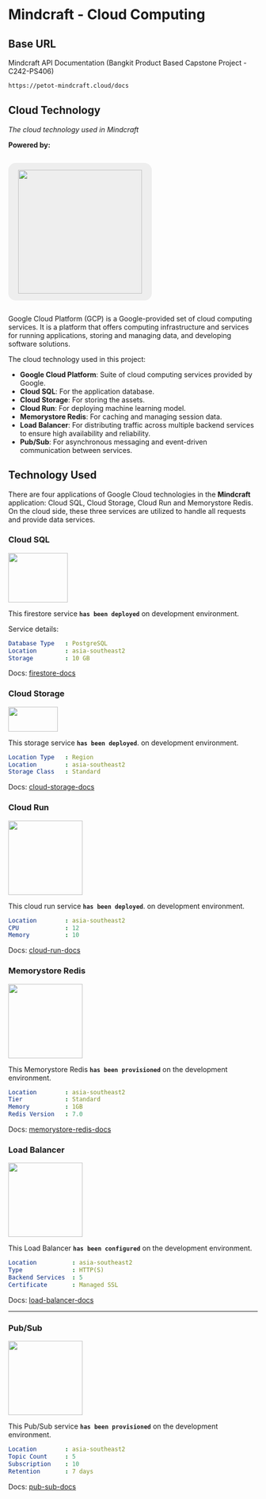 # Mindcraft - Cloud Computing

## Base URL

Mindcraft API Documentation (Bangkit Product Based Capstone Project - C242-PS406)

```sh
https://petot-mindcraft.cloud/docs
```

## Cloud Technology

_The cloud technology used in Mindcraft_

**Powered by:**

<p style="text-align: center; background-color: #eee; display: inline-block; padding: 14px 20px; border-radius: 15px;">
<img src="https://upload.wikimedia.org/wikipedia/commons/5/51/Google_Cloud_logo.svg" width="250"/>
</p>

Google Cloud Platform (GCP) is a Google-provided set of cloud computing services. It is a platform that offers computing infrastructure and services for running applications, storing and managing data, and developing software solutions.


The cloud technology used in this project:

-   **Google Cloud Platform**: Suite of cloud computing services provided by Google.  
-   **Cloud SQL**: For the application database.  
-   **Cloud Storage**: For storing the assets.  
-   **Cloud Run**: For deploying machine learning model.  
-   **Memorystore Redis**: For caching and managing session data.  
-   **Load Balancer**: For distributing traffic across multiple backend services to ensure high availability and reliability.  
-   **Pub/Sub**: For asynchronous messaging and event-driven communication between services.  

## Technology Used

There are four applications of Google Cloud technologies in the **Mindcraft** application: Cloud SQL, Cloud Storage, Cloud Run and Memorystore Redis. On the cloud side, these three services are utilized to handle all requests and provide data services.

### Cloud SQL

<img src="https://k21academy.com/wp-content/uploads/2021/03/cloud-SQL.png" width="120" height="100"/>

This firestore service **`has been deployed`** on development environment.

Service details:

```YAML
Database Type   : PostgreSQL
Location        : asia-southeast2
Storage         : 10 GB
```

Docs: [firestore-docs](https://cloud.google.com/firestore/docs)

### Cloud Storage

<img src="https://symbols.getvecta.com/stencil_4/47_google-cloud-storage.fee263d33a.svg" width="100" height="50"/>

This storage service **`has been deployed`**. on development environment.

```YAML
Location Type   : Region
Location        : asia-southeast2
Storage Class   : Standard
```

Docs: [cloud-storage-docs](https://cloud.google.com/storage/docs)

### Cloud Run

<img src="https://www.vectorlogo.zone/logos/google_cloud_run/google_cloud_run-ar21.svg" width="150" height="150"/>

This cloud run service **`has been deployed`**. on development environment.

```YAML
Location        : asia-southeast2
CPU             : 12
Memory          : 10

```

Docs: [cloud-run-docs](https://cloud.google.com/run/docs)


### Memorystore Redis

<img src="https://www.vectorlogo.zone/logos/redis/redis-ar21.svg" width="150" height="150"/>

This Memorystore Redis **`has been provisioned`** on the development environment.

```YAML
Location        : asia-southeast2
Tier            : Standard
Memory          : 1GB
Redis Version   : 7.0
```

Docs: [memorystore-redis-docs](https://cloud.google.com/memorystore/docs/redis)

### Load Balancer

<img src="https://miro.medium.com/v2/resize:fit:614/1*u95QsM2JaE-wqYQkJ7Cs4w.png" width="150" height="150"/>

This Load Balancer **`has been configured`** on the development environment.

```YAML
Location          : asia-southeast2
Type              : HTTP(S)
Backend Services  : 5
Certificate       : Managed SSL
```

Docs: [load-balancer-docs](https://cloud.google.com/load-balancing/docs)

---

### Pub/Sub

<img src="https://cdnlogo.com/logos/g/76/google-cloud-pub-sub.svg" width="150" height="150"/>

This Pub/Sub service **`has been provisioned`** on the development environment.

```YAML
Location        : asia-southeast2
Topic Count     : 5
Subscription    : 10
Retention       : 7 days
```

Docs: [pub-sub-docs](https://cloud.google.com/pubsub/docs)
